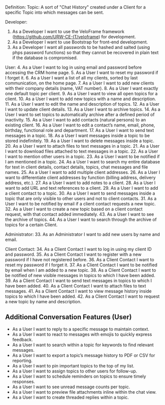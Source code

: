 Definition:
Topic: A sort of "Chat History" created under a Client for a specific Topic into which messages can be sent.

Developer:
1. As a Developer I want to use the VeloFrame framework (https://github.com/URW-CE-IT/veloframe) for development.
2. As a Developer I want to use Bootstrap for front-end development.
3. As a Developer I want all passwords to be hashed and salted (using phps password functions) so that they cannot be recovered in plain text if the database is compromised.

User:
4. As a User I want to log in using email and password before accessing the CRM home page.
5. As a User I want to reset my password if I forget it.
6. As a User I want a list of all my clients, sorted by last communication, on the home page.
7. As a User I want to add new clients with their company details (name, VAT number).
8. As a User I want exactly one default topic per client.
9. As a User I want to view all open topics for a client.
10. As a User I want to add new topics with a name and description.
11. As a User I want to edit the name and description of topics.
12. As a User I want to update client details.
13. As a User I want to archive topics.
14. As a User I want to set topics to automatically archive after a defined period of inactivity.
15. As a User I want to add contacts (natural persons) to an existing client.
16. As a User I want to edit a contact’s name, email, phone, birthday, functional role and department.
17. As a User I want to send text messages in a topic.
18. As a User I want messages inside a topic to be stored indefinitely.
19. As a User I want to delete messages inside a topic.
20. As a User I want to attach files to text messages in a topic.
21. As a User I want to download files attached to text messages in a topic.
22. As a User I want to mention other users in a topic.
23. As a User I want to be notified if I am mentioned in a topic.
24. As a User I want to search my entire database for text in client details, contact details, topics, chat messages and file names.
25. As a User I want to add multiple client addresses.
26. As a User I want to differentiate client addresses by function (billing address, delivery address, etc.).
27. As a User I want to add notes to a client.
28. As a User I want to add URL and text references to a client.
29. As a User I want to add a client contact to a topic.
30. As a User I want to send messages inside a topic that are only visible to other users and not to client contacts.
31. As a User I want to be notified by email if a client contact requests a new topic.
32. As a User I want to create a new topic based on a client contact request, with that contact added immediately.
43. As a User I want to see the archive of topics.
44. As a User I want to search through the archive of topics for a certain Client.

Administrator:
33. As an Administrator I want to add new users by name and email.

Client Contact:
34. As a Client Contact I want to log in using my client ID and password.
35. As a Client Contact I want to register with a new password if I have not registered before.
36. As a Client Contact I want to reset my password if I forget it.
37. As a Client Contact I want to be notified by email when I am added to a new topic.
38. As a Client Contact I want to be notified of new visible messages in topics to which I have been added.
39. As a Client Contact I want to send text messages in topics to which I have been added.
40. As a Client Contact I want to attach files to text messages.
41. As a Client Contact I want to view message history inside topics to which I have been added.
42. As a Client Contact I want to request a new topic by name and description.

## Additional Conversation Features (User)
- As a User I want to reply to a specific message to maintain context.
- As a User I want to react to messages with emojis to quickly express feedback.
- As a User I want to search within a topic for keywords to find relevant messages.
- As a User I want to export a topic’s message history to PDF or CSV for reporting.
- As a User I want to pin important topics to the top of my list.
- As a User I want to assign topics to other users for follow-up.
- As a User I want to schedule reminders on topics to ensure timely responses.
- As a User I want to see unread message counts per topic.
- As a User I want to preview file attachments inline within the chat view.
- As a User I want to create threaded replies within a topic.

